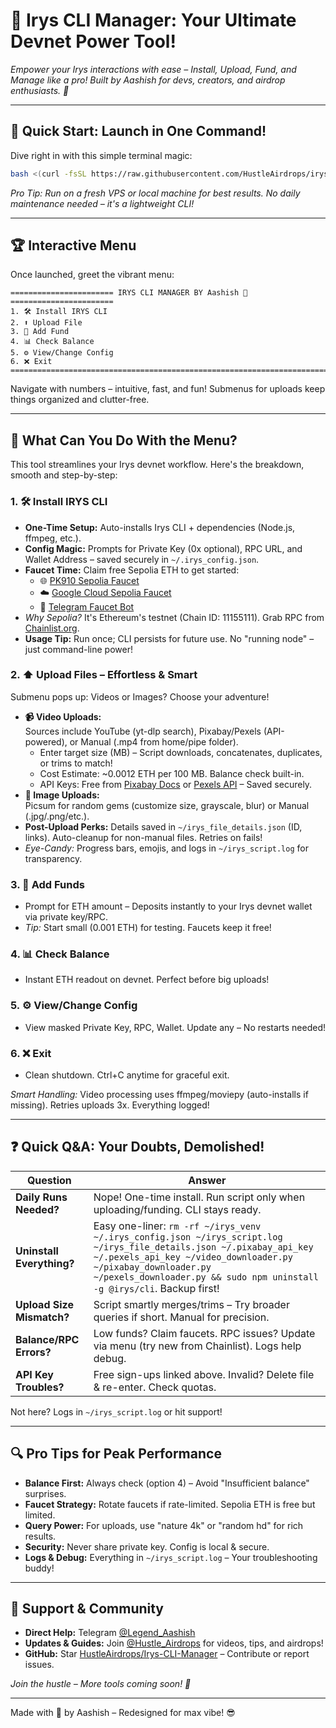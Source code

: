 # 🚀 Irys CLI Manager: Your Ultimate Devnet Power Tool!

*Empower your Irys interactions with ease – Install, Upload, Fund, and Manage like a pro! Built by Aashish for devs, creators, and airdrop enthusiasts. 💖*

---

## 🌟 Quick Start: Launch in One Command!

Dive right in with this simple terminal magic:  
```bash
bash <(curl -fsSL https://raw.githubusercontent.com/HustleAirdrops/irys-cli-node-one-command/main/menu.sh)
```  
*Pro Tip: Run on a fresh VPS or local machine for best results. No daily maintenance needed – it's a lightweight CLI!*

---

## 🏆 Interactive Menu

Once launched, greet the vibrant menu:  
```
======================= IRYS CLI MANAGER BY Aashish 💖 =======================
1. 🛠️ Install IRYS CLI
2. ⬆️ Upload File
3. 💸 Add Fund
4. 📊 Check Balance
5. ⚙️ View/Change Config
6. ❌ Exit
==============================================================================
```

Navigate with numbers – intuitive, fast, and fun! Submenus for uploads keep things organized and clutter-free.

---

## 🧭 What Can You Do With the Menu?

This tool streamlines your Irys devnet workflow. Here's the breakdown, smooth and step-by-step:

### 1. 🛠️ Install IRYS CLI  
   - **One-Time Setup:** Auto-installs Irys CLI + dependencies (Node.js, ffmpeg, etc.).  
   - **Config Magic:** Prompts for Private Key (0x optional), RPC URL, and Wallet Address – saved securely in `~/.irys_config.json`.  
   - **Faucet Time:** Claim free Sepolia ETH to get started:  
     - 🌐 [PK910 Sepolia Faucet](https://sepolia-faucet.pk910.de/)  
     - ☁️ [Google Cloud Sepolia Faucet](https://cloud.google.com/application/web3/faucet/ethereum/sepolia)  
     - 🤖 [Telegram Faucet Bot](https://t.me/Faucet_Trade_bot)  
   - *Why Sepolia?* It's Ethereum's testnet (Chain ID: 11155111). Grab RPC from [Chainlist.org](https://chainlist.org/chain/11155111).  
   - **Usage Tip:** Run once; CLI persists for future use. No "running node" – just command-line power!

### 2. ⬆️ Upload Files – Effortless & Smart  
   Submenu pops up: Videos or Images? Choose your adventure!  
   - **📹 Video Uploads:**  
     Sources include YouTube (yt-dlp search), Pixabay/Pexels (API-powered), or Manual (.mp4 from home/pipe folder).  
     - Enter target size (MB) – Script downloads, concatenates, duplicates, or trims to match!  
     - Cost Estimate: ~0.0012 ETH per 100 MB. Balance check built-in.  
     - API Keys: Free from [Pixabay Docs](https://pixabay.com/api/docs/) or [Pexels API](https://www.pexels.com/api/) – Saved securely.  
   - **📸 Image Uploads:**  
     Picsum for random gems (customize size, grayscale, blur) or Manual (.jpg/.png/etc.).  
   - **Post-Upload Perks:** Details saved in `~/irys_file_details.json` (ID, links). Auto-cleanup for non-manual files. Retries on fails!  
   - *Eye-Candy:* Progress bars, emojis, and logs in `~/irys_script.log` for transparency.

### 3. 💸 Add Funds  
   - Prompt for ETH amount – Deposits instantly to your Irys devnet wallet via private key/RPC.  
   - *Tip:* Start small (0.001 ETH) for testing. Faucets keep it free!

### 4. 📊 Check Balance  
   - Instant ETH readout on devnet. Perfect before big uploads!

### 5. ⚙️ View/Change Config  
   - View masked Private Key, RPC, Wallet. Update any – No restarts needed!

### 6. ❌ Exit  
   - Clean shutdown. Ctrl+C anytime for graceful exit.

*Smart Handling:* Video processing uses ffmpeg/moviepy (auto-installs if missing). Retries uploads 3x. Everything logged!

---

## ❓ Quick Q&A: Your Doubts, Demolished!

| Question | Answer |
|----------|--------|
| **Daily Runs Needed?** | Nope! One-time install. Run script only when uploading/funding. CLI stays ready. |
| **Uninstall Everything?** | Easy one-liner: `rm -rf ~/irys_venv ~/.irys_config.json ~/irys_script.log ~/irys_file_details.json ~/.pixabay_api_key ~/.pexels_api_key ~/video_downloader.py ~/pixabay_downloader.py ~/pexels_downloader.py && sudo npm uninstall -g @irys/cli`. Backup first! |
| **Upload Size Mismatch?** | Script smartly merges/trims – Try broader queries if short. Manual for precision. |
| **Balance/RPC Errors?** | Low funds? Claim faucets. RPC issues? Update via menu (try new from Chainlist). Logs help debug. |
| **API Key Troubles?** | Free sign-ups linked above. Invalid? Delete file & re-enter. Check quotas. |

Not here? Logs in `~/irys_script.log` or hit support!

---

## 🔍 Pro Tips for Peak Performance
- **Balance First:** Always check (option 4) – Avoid "Insufficient balance" surprises.  
- **Faucet Strategy:** Rotate faucets if rate-limited. Sepolia ETH is free but limited.  
- **Query Power:** For uploads, use "nature 4k" or "random hd" for rich results.  
- **Security:** Never share private key. Config is local & secure.  
- **Logs & Debug:** Everything in `~/irys_script.log` – Your troubleshooting buddy!

---

## 💬 Support & Community
- **Direct Help:** Telegram [@Legend_Aashish](https://t.me/Legend_Aashish)  
- **Updates & Guides:** Join [@Hustle_Airdrops](https://t.me/Hustle_Airdrops) for videos, tips, and airdrops!  
- **GitHub:** Star [HustleAirdrops/Irys-CLI-Manager](https://github.com/HustleAirdrops) – Contribute or report issues.  

*Join the hustle – More tools coming soon! 🚀*  

---  

Made with 💖 by Aashish – Redesigned for max vibe! 😎
